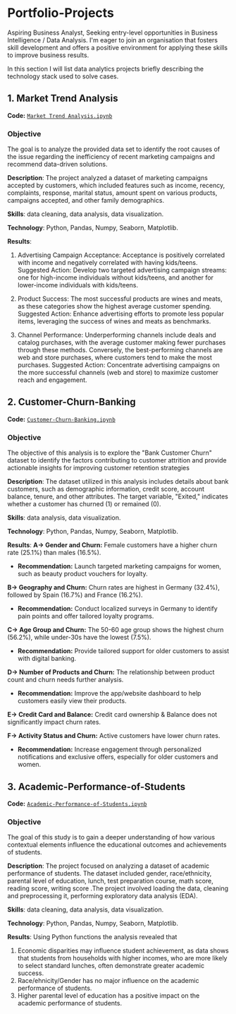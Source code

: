 # Portfolio-Projects
Aspiring Business Analyst, Seeking entry-level opportunities in Business Intelligence / Data Analysis. I'm eager to join an organisation that fosters skill development and offers a positive environment for applying these skills to improve business results.

In this section I will list data analytics projects briefly describing the technology stack used to solve cases.

## 1. Market Trend Analysis
**Code:** [`Market Trend Analysis.ipynb`](https://github.com/VishakhaMann/Portfolio-Projects/blob/aa8cad9b322f06d418d4fad911e4b3722b158236/Market%20Trend%20Analysis.ipynb)

### Objective
The goal is to analyze the provided data set to identify the root causes of the issue regarding the inefficiency of recent marketing campaigns and recommend data-driven solutions.

**Description**: The project analyzed a dataset of marketing campaigns accepted by customers, which included features such as income, recency, complaints, response, marital status, amount spent on various products, campaigns accepted, and other family demographics.

**Skills**: data cleaning, data analysis, data visualization.

**Technology**: Python, Pandas, Numpy, Seaborn, Matplotlib.

**Results**: 
1. Advertising Campaign Acceptance:
Acceptance is positively correlated with income and negatively correlated with having kids/teens.
Suggested Action: Develop two targeted advertising campaign streams: one for high-income individuals without kids/teens, and another for lower-income individuals with kids/teens.

2. Product Success:
The most successful products are wines and meats, as these categories show the highest average customer spending.
Suggested Action: Enhance advertising efforts to promote less popular items, leveraging the success of wines and meats as benchmarks.

3. Channel Performance:
Underperforming channels include deals and catalog purchases, with the average customer making fewer purchases through these methods. Conversely, the best-performing channels are web and store purchases, where customers tend to make the most purchases.
Suggested Action: Concentrate advertising campaigns on the more successful channels (web and store) to maximize customer reach and engagement.

## 2. Customer-Churn-Banking
**Code:** [`Customer-Churn-Banking.ipynb`](https://github.com/VishakhaMann/Portfolio-Projects/blob/563c179ece36bb32a24990152016e33aac019bcd/Customer-Churn-Banking.ipynb)

### Objective
The objective of this analysis is to explore the "Bank Customer Churn" dataset to identify the factors contributing to customer attrition and provide actionable insights for improving customer retention strategies

**Description**: The dataset utilized in this analysis includes details about bank customers, such as demographic information, credit score, account balance, tenure, and other attributes. The target variable, "Exited," indicates whether a customer has churned (1) or remained (0).

**Skills**: data analysis, data visualization.

**Technology**: Python, Pandas, Numpy, Seaborn, Matplotlib.

**Results**: 
**A-> Gender and Churn:** Female customers have a higher churn rate (25.1%) than males (16.5%).

- **Recommendation:** Launch targeted marketing campaigns for women, such as beauty product vouchers for loyalty.

**B-> Geography and Churn:** Churn rates are highest in Germany (32.4%), followed by Spain (16.7%) and France (16.2%).

- **Recommendation:** Conduct localized surveys in Germany to identify pain points and offer tailored loyalty programs.

**C-> Age Group and Churn:** The 50-60 age group shows the highest churn (56.2%), while under-30s have the lowest (7.5%).

- **Recommendation:** Provide tailored support for older customers to assist with digital banking.

**D-> Number of Products and Churn:** The relationship between product count and churn needs further analysis.

- **Recommendation:** Improve the app/website dashboard to help customers easily view their products.

**E-> Credit Card and Balance:** Credit card ownership & Balance does not significantly impact churn rates.

**F-> Activity Status and Churn:** Active customers have lower churn rates.

- **Recommendation:** Increase engagement through personalized notifications and exclusive offers, especially for older customers and women.


## 3. Academic-Performance-of-Students
**Code:** [`Academic-Performance-of-Students.ipynb`](https://github.com/VishakhaMann/Portfolio-Projects/blob/a0479ca15cf0cc639861244dbc4c2c146ebec06e/Academic-Performance-of-Students.ipynb)

### Objective
The goal of this study is to gain a deeper understanding of how various contextual elements influence the educational outcomes and achievements of students.

**Description**: The project focused on analyzing a dataset of academic performance of students. The dataset included gender, race/ethnicity,	parental level of education,	lunch,	test preparation course,	math score,	reading score,	writing score .The project involved loading the data, cleaning and preprocessing it, performing exploratory data analysis (EDA).

**Skills**: data cleaning, data analysis, data visualization.

**Technology**: Python, Pandas, Numpy, Seaborn, Matplotlib.

**Results**: Using Python functions the analysis revealed that 
1. Economic disparities may influence student achievement, as data shows that students from households with higher incomes, who are more likely to select standard lunches, often demonstrate greater academic success. 
2. Race/ehnicity/Gender has no major influence on the academic performance of students.
3. Higher parental level of education has a positive impact on the academic performance of students.
